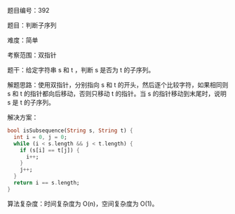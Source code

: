 题目编号：392

题目：判断子序列

难度：简单

考察范围：双指针

题干：给定字符串 s 和 t ，判断 s 是否为 t 的子序列。

解题思路：使用双指针，分别指向 s 和 t 的开头，然后逐个比较字符，如果相同则 s 和 t 的指针都向后移动，否则只移动 t 的指针。当 s 的指针移动到末尾时，说明 s 是 t 的子序列。

解决方案：

```dart
bool isSubsequence(String s, String t) {
  int i = 0, j = 0;
  while (i < s.length && j < t.length) {
    if (s[i] == t[j]) {
      i++;
    }
    j++;
  }
  return i == s.length;
}
```

算法复杂度：时间复杂度为 O(n)，空间复杂度为 O(1)。